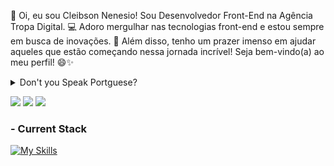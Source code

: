 👋 Oi, eu sou Cleibson Nenesio! Sou Desenvolvedor Front-End na Agência Tropa Digital. 💻 Adoro mergulhar nas tecnologias front-end e estou sempre em busca de inovações. 🚀 Além disso, tenho um prazer imenso em ajudar aqueles que estão começando nessa jornada incrível! Seja bem-vindo(a) ao meu perfil! 😄✨

<details>
  <summary>Don't you Speak Portguese?</summary>
    👋 Hi there, I'm Cleibson Nenesio! I work as a Front-End Developer at Tropa Digital Agency. 💻 I enjoy diving into front-end technologies and constantly seeking innovations. 🚀 Moreover, I take great pleasure in assisting those who are starting out in this amazing field! Welcome to my profile! 😄✨
</details>

  <a href = "mailto:cleibson.nenesio@hotmail.com"><img src="https://img.shields.io/badge/-Gmail-%23333?style=for-the-badge&logo=gmail&logoColor=white" target="_blank"></a>
  <a href="https://www.linkedin.com/in/cleibson-nenesio/" target="_blank"><img src="https://img.shields.io/badge/-LinkedIn-%230077B5?style=for-the-badge&logo=linkedin&logoColor=white"></a>
  <a href="https://wa.me/5511980174431" target="_blank"><img src="https://img.shields.io/badge/WhatsApp-25D366?style=for-the-badge&logo=whatsapp&logoColor=white"></a>

  ### - Current Stack
  [![My Skills](https://skillicons.dev/icons?i=ts,js,cs,html,css,react,next,tailwind,materialui,jest,sass)](https://skillicons.dev)
